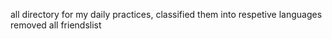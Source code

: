 all directory for my daily practices, classified them into respetive languages
removed all friendslist



